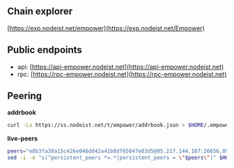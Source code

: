 ## Chain explorer
[https://exp.nodeist.net/empower](https://exp.nodeist.net/Empower)

## Public endpoints

* api: [https://api-empower.nodeist.net](https://api-empower.nodeist.net)
* rpc: [https://rpc-empower.nodeist.net](https://rpc-empower.nodeist.net)

## Peering

**addrbook**
```bash
curl -Ls https://ss.nodeist.net/t/empower/addrbook.json > $HOME/.empowerchain/config/addrbook.json
```

**live-peers**
```bash
peers="e8b3fa38a15c426e046dd42a41b8df65047e03d5@95.217.144.107:26656,89ea54a37cd5a641e44e0cee8426b8cc2c8e5dfb@51.159.141.221:26656,0747860035271d8f088106814a4d0781eb7b2bc7@142.132.203.60:27656,3c758d8e37748dc692621a0d59b454bacb69b501@65.108.224.156:26656,41b97fced48681273001692d3601cd4024ceba59@5.9.147.185:26656"
sed -i -e "s|^persistent_peers *=.*|persistent_peers = \"$peers\"|" $HOME/.empowerchain/config/config.toml
```
